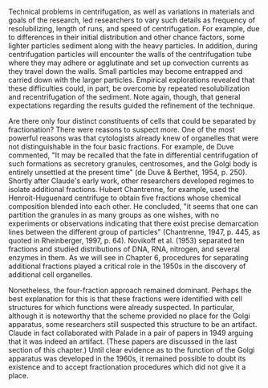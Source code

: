 Technical problems in centrifugation, as well as variations in materials and goals of the research, led researchers to vary such details as frequency of resolubilizing, length of runs, and speed of centrifugation. For example, due to differences in their initial distribution and other chance factors, some lighter particles sediment along with the heavy particles. In addition, during centrifugation particles will encounter the walls of the centrifugation tube where they may adhere or agglutinate and set up convection currents as they travel down the walls. Small particles may become entrapped and carried down with the larger particles. Empirical explorations revealed that these difficulties could, in part, be overcome by repeated resolubilization and recentrifugation of the sediment. Note again, though, that general expectations regarding the results guided the refinement of the technique.

Are there only four distinct constituents of cells that could be separated by fractionation? There were reasons to suspect more. One of the most powerful reasons was that cytologists already knew of organelles that were not distinguishable in the four basic fractions. For example, de Duve commented, "It may be recalled that the fate in differential centrifugation of such formations as secretory granules, centrosomes, and the Golgi body is entirely unsettled at the present time" (de Duve \& Berthet, 1954, p. 250). Shortly after Claude's early work, other researchers developed regimes to isolate additional fractions. Hubert Chantrenne, for example, used the Henroit-Huguenard centrifuge to obtain five fractions whose chemical composition blended into each other. He concluded, "it seems that one can partition the granules in as many groups as one wishes, with no experiments or observations indicating that there exist precise demarcation lines between the different group of particles" (Chantrenne, 1947, p. 445, as quoted in Rheinberger, 1997, p. 64). Novikoff et al. (1953) separated ten fractions and studied distributions of DNA, RNA, nitrogen, and several enzymes in them. As we will see in Chapter 6, procedures for separating additional fractions played a critical role in the 1950s in the discovery of additional cell organelles.

Nonetheless, the four-fraction approach remained dominant. Perhaps the best explanation for this is that these fractions were identified with cell structures for which functions were already suspected. In particular, although it is noteworthy that the scheme provided no place for the Golgi apparatus, some researchers still suspected this structure to be an artifact. Claude in fact collaborated with Palade in a pair of papers in 1949 arguing that it was indeed an artifact. (These papers are discussed in the last section of this chapter.) Until clear evidence as to the function of the Golgi apparatus was developed in the 1960s, it remained possible to doubt its existence and to accept fractionation procedures which did not give it a place.